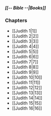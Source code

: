 ##### *[[-- Bible --|Books]]*

### Chapters
- [[Judith 1|1]]
- [[Judith 2|2]]
- [[Judith 3|3]]
- [[Judith 4|4]]
- [[Judith 5|5]]
- [[Judith 6|6]]
- [[Judith 7|7]]
- [[Judith 8|8]]
- [[Judith 9|9]]
- [[Judith 10|10]]
- [[Judith 11|11]]
- [[Judith 12|12]]
- [[Judith 13|13]]
- [[Judith 14|14]]
- [[Judith 15|15]]
- [[Judith 16|16]]
